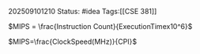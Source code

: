 202509101210
Status: #idea
Tags:[[CSE 381]]

$MIPS = \frac{Instruction Count}{ExecutionTimex10^6}$

$MIPS=\frac{ClockSpeed(MHz)}{CPI}$


